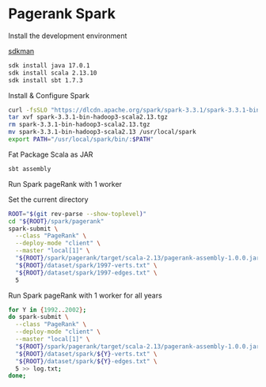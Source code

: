 # Pagerank Spark


Install the development environment

[sdkman](https://sdkman.io/install)

```bash
sdk install java 17.0.1
sdk install scala 2.13.10
sdk install sbt 1.7.3
```

Install & Configure Spark

```bash
curl -fsSLO "https://dlcdn.apache.org/spark/spark-3.3.1/spark-3.3.1-bin-hadoop3-scala2.13.tgz"
tar xvf spark-3.3.1-bin-hadoop3-scala2.13.tgz
rm spark-3.3.1-bin-hadoop3-scala2.13.tgz
mv spark-3.3.1-bin-hadoop3-scala2.13 /usr/local/spark
export PATH="/usr/local/spark/bin/:$PATH"
```

Fat Package Scala as JAR

```bash
sbt assembly
```

Run Spark pageRank with 1 worker

Set the current directory

```bash
ROOT="$(git rev-parse --show-toplevel)"
cd "${ROOT}/spark/pagerank"
spark-submit \
  --class "PageRank" \
  --deploy-mode "client" \
  --master "local[1]" \
  "${ROOT}/spark/pagerank/target/scala-2.13/pagerank-assembly-1.0.0.jar" \
  "${ROOT}/dataset/spark/1997-verts.txt" \
  "${ROOT}/dataset/spark/1997-edges.txt" \
  5
```

Run Spark pageRank with 1 worker for all years

```bash
for Y in {1992..2002};
do spark-submit \
  --class "PageRank" \
  --deploy-mode "client" \
  --master "local[1]" \
  "${ROOT}/spark/pagerank/target/scala-2.13/pagerank-assembly-1.0.0.jar" \
  "${ROOT}/dataset/spark/${Y}-verts.txt" \
  "${ROOT}/dataset/spark/${Y}-edges.txt" \
  5 >> log.txt;
done;
```


